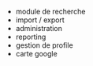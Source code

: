 - module de recherche
- import / export
- administration
- reporting
- gestion de profile
- carte google